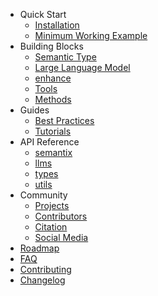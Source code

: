 <!-- markdownlint-disable first-line-h1 -->

- Quick Start
    - [Installation](quick-start/installation.md)
    - [Minimum Working Example](quick-start/minimum-example.md)
- Building Blocks
    - [Semantic Type](building-blocks/semantic-type.md)
    - [Large Language Model](building-blocks/large-language-model.md)
    - [enhance](building-blocks/with-llm.md)
    - [Tools](building-blocks/tools.md)
    - [Methods](building-blocks/methods.md)
- Guides
    - [Best Practices](guides/best-practices.md)
    - [Tutorials](guides/tutorials.md)
- API Reference
    - [semantix](api/semantix.md)
    - [llms](api/llms.md)
    - [types](api/types.md)
    - [utils](api/utils.md)
- Community
    - [Projects](community/projects.md)
    - [Contributors](community/contributors.md)
    - [Citation](community/citation.md)
    - [Social Media](community/social-media.md)
- [Roadmap](roadmap.md)
- [FAQ](faq.md)
- [Contributing](contributing.md)
- [Changelog](changelog.md)
